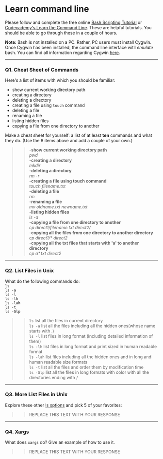 # Learn command line

Please follow and complete the free online [Bash Scripting Tutorial](https://ryanstutorials.net/bash-scripting-tutorial/) or [Codecademy's Learn the Command Line](https://www.codecademy.com/learn/learn-the-command-line). These are helpful tutorials. You should be able to go through these in a couple of hours.

**Note:** Bash is not installed on a PC. Rather, PC users must install Cygwin. Once Cygwin has been installed, the command line interface witll _emulate_ bash. You can find all information regarding Cygwin [here](https://www.cygwin.com/).

---

### Q1.  Cheat Sheet of Commands  

Here's a list of items with which you should be familiar:  
* show current working directory path
* creating a directory
* deleting a directory
* creating a file using `touch` command
* deleting a file
* renaming a file
* listing hidden files
* copying a file from one directory to another

Make a cheat sheet for yourself: a list of at least **ten** commands and what they do.  (Use the 8 items above and add a couple of your own.)  

> > -**show current working directory path**<br/>
*pwd*<br/>
-**creating a directory**<br/>
*mkdir*<br/>
-**deleting a directory**<br/>
*rm -r*<br/>
-**creating a file using touch command**<br/>
*touch filename.txt*<br/>
-**deleting a file**<br/>
*rm*<br/>
-**renaming a file**<br/>
*mv oldname.txt newname.txt*<br>
-**listing hidden files**<br>
*ls -a*<br/>
-**copying a file from one directory to another**<br/>
*cp direct1/filename.txt direct2/*<br/>
-**copying all the files from one directory to another directory**<br/>
_cp direct1/* direct2_<br/>
-**copying all the txt files that starts with 'a' to another directory**<br/>
_cp a*.txt direct2_<br/> 

---

### Q2.  List Files in Unix   

What do the following commands do:  
`ls`  
`ls -a`  
`ls -l`  
`ls -lh`  
`ls -lah`  
`ls -t`  
`ls -Glp`  

> > `ls` list all the files in current directory <br/>
`ls -a` list all the files including all the hidden ones(whose name starts with .) <br/>
`ls -l` list files in long format (including detailed information of them) <br/>
`ls -lh` list files in long format and print sized in human readable format <br/>
`ls -lah` list files including all the hidden ones and in long and human readable size formats <br/>
`ls -t` list all the files and order them by modification time <br/>
`ls -Glp` list all the files in long formats with color with all the directories ending with / <br/>

---

### Q3.  More List Files in Unix  

Explore these other [ls options](http://www.techonthenet.com/unix/basic/ls.php) and pick 5 of your favorites:

> > REPLACE THIS TEXT WITH YOUR RESPONSE

---

### Q4.  Xargs   

What does `xargs` do? Give an example of how to use it.

> > REPLACE THIS TEXT WITH YOUR RESPONSE



